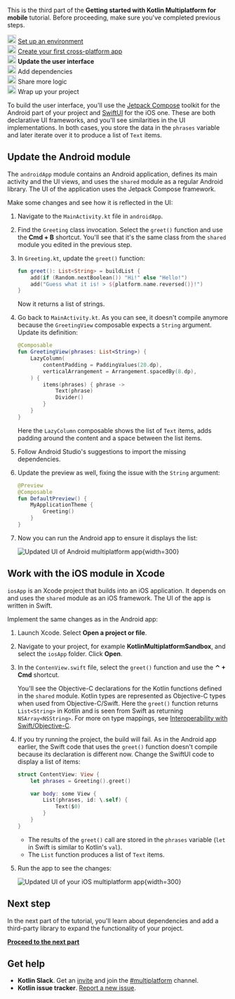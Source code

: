 [//]: # (title: Update the user interface)

<microformat>
    <p>This is the third part of the <strong>Getting started with Kotlin Multiplatform for mobile</strong> tutorial. Before proceeding, make sure you've completed previous steps.</p>
    <p><img src="icon-1-done.svg" width="20" alt="First step"/> <a href="multiplatform-mobile-setup.md">Set up an environment</a><br/>
       <img src="icon-2-done.svg" width="20" alt="Second step"/> <a href="multiplatform-mobile-create-first-app.md">Create your first cross-platform app</a><br/>
       <img src="icon-3.svg" width="20" alt="Third step"/> <strong>Update the user interface</strong><br/>       
       <img src="icon-4-todo.svg" width="20" alt="Fourth step"/> Add dependencies<br/>
       <img src="icon-5-todo.svg" width="20" alt="Fifth step"/> Share more logic<br/>
       <img src="icon-6-todo.svg" width="20" alt="Sixth step"/> Wrap up your project</p>
</microformat>

To build the user interface, you'll use the [Jetpack Compose](https://developer.android.com/jetpack/compose) toolkit
for the Android part of your project and [SwiftUI](https://developer.apple.com/xcode/swiftui/) for the iOS one.
These are both declarative UI frameworks, and you'll see similarities in the UI implementations. In both cases,
you store the data in the `phrases` variable and later iterate over it to produce a list of `Text` items.

## Update the Android module

The `androidApp` module contains an Android application, defines its main activity and the UI views, and uses the
`shared` module as a regular Android library. The UI of the application uses the Jetpack Compose framework.

Make some changes and see how it is reflected in the UI:

1. Navigate to the `MainActivity.kt` file in `androidApp`.
2. Find the `Greeting` class invocation. Select the `greet()` function and use the **Cmd + B** shortcut.
   You'll see that it's the same class from the `shared` module you edited in the previous step.
3. In `Greeting.kt`, update the `greet()` function:

    ```kotlin
    fun greet(): List<String> = buildList {
        add(if (Random.nextBoolean()) "Hi!" else "Hello!")
        add("Guess what it is! > ${platform.name.reversed()}!")
    }
    ```

   Now it returns a list of strings.

4. Go back to `MainActivity.kt`. As you can see, it doesn't compile anymore because the `GreetingView` composable
   expects a `String` argument. Update its definition:

   ```kotlin
   @Composable
   fun GreetingView(phrases: List<String>) {
       LazyColumn(
           contentPadding = PaddingValues(20.dp),
           verticalArrangement = Arrangement.spacedBy(8.dp),
       ) {
           items(phrases) { phrase ->
               Text(phrase)
               Divider()
           }
       }
   }
   ```

   Here the `LazyColumn` composable shows the list of `Text` items, adds padding around the content and a space between the list items. 
   
5. Follow Android Studio's suggestions to import the missing dependencies.
6. Update the preview as well, fixing the issue with the `String` argument:
   
   ```kotlin
   @Preview
   @Composable
   fun DefaultPreview() {
       MyApplicationTheme {
           Greeting()
       }
   }
   ```

7. Now you can run the Android app to ensure it displays the list:

   ![Updated UI of Android multiplatform app](first-multiplatform-project-on-android-2.png){width=300}

## Work with the iOS module in Xcode

`iosApp` is an Xcode project that builds into an iOS application. It depends on and uses the `shared` module as an iOS
framework. The UI of the app is written in Swift.

Implement the same changes as in the Android app:

1. Launch Xcode. Select **Open a project or file**.
2. Navigate to your project, for example **KotlinMultiplatformSandbox**, and select the `iosApp` folder. Click **Open**.
3. In the `ContenView.swift` file, select the `greet()` function and use the **⌃ + Cmd** shortcut.

   You'll see the Objective-C declarations for the Kotlin functions defined in the `shared` module. Kotlin types are
   represented as Objective-C types when used from Objective-C/Swift. Here the `greet()` function
   returns `List<String>` in Kotlin and is seen from Swift as returning `NSArray<NSString>`. For more on type mappings,
   see [Interoperability with Swift/Objective-C](native-objc-interop.md).

4. If you try running the project, the build will fail. As in the Android app earlier,
   the Swift code that uses the `greet()` function doesn't compile because its declaration is different now.
   Change the SwiftUI code to display a list of items:

   ```Swift
   struct ContentView: View {
       let phrases = Greeting().greet()
   
       var body: some View {
           List(phrases, id: \.self) {
               Text($0)
           }
       }
   }
   ```

    * The results of the `greet()` call are stored in the `phrases` variable (`let` in Swift is similar to Kotlin's `val`).
    * The `List` function produces a list of `Text` items.

5. Run the app to see the changes:

   ![Updated UI of your iOS multiplatform app](first-multiplatform-project-on-ios-2.png){width=300}

## Next step

In the next part of the tutorial, you'll learn about dependencies and add a third-party library to expand
the functionality of your project.

**[Proceed to the next part](multiplatform-mobile-dependencies.md)**

## Get help

* **Kotlin Slack**. Get an [invite](https://surveys.jetbrains.com/s3/kotlin-slack-sign-up) and join
  the [#multiplatform](https://kotlinlang.slack.com/archives/C3PQML5NU) channel.
* **Kotlin issue tracker**. [Report a new issue](https://youtrack.jetbrains.com/newIssue?project=KT).